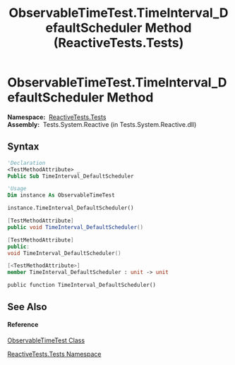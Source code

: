 ﻿---
title: ObservableTimeTest.TimeInterval_DefaultScheduler Method  (ReactiveTests.Tests)
TOCTitle: TimeInterval_DefaultScheduler Method
ms:assetid: M:ReactiveTests.Tests.ObservableTimeTest.TimeInterval_DefaultScheduler
ms:mtpsurl: https://msdn.microsoft.com/en-us/library/reactivetests.tests.observabletimetest.timeinterval_defaultscheduler(v=VS.103)
ms:contentKeyID: 36620640
ms.date: 06/28/2011
mtps_version: v=VS.103
f1_keywords:
- ReactiveTests.Tests.ObservableTimeTest.TimeInterval_DefaultScheduler
dev_langs:
- CSharp
- JScript
- VB
- FSharp
- c++
---

# ObservableTimeTest.TimeInterval\_DefaultScheduler Method

**Namespace:**  [ReactiveTests.Tests](hh289046\(v=vs.103\).md)  
**Assembly:**  Tests.System.Reactive (in Tests.System.Reactive.dll)

## Syntax

``` vb
'Declaration
<TestMethodAttribute> _
Public Sub TimeInterval_DefaultScheduler
```

``` vb
'Usage
Dim instance As ObservableTimeTest

instance.TimeInterval_DefaultScheduler()
```

``` csharp
[TestMethodAttribute]
public void TimeInterval_DefaultScheduler()
```

``` c++
[TestMethodAttribute]
public:
void TimeInterval_DefaultScheduler()
```

``` fsharp
[<TestMethodAttribute>]
member TimeInterval_DefaultScheduler : unit -> unit 
```

``` jscript
public function TimeInterval_DefaultScheduler()
```

## See Also

#### Reference

[ObservableTimeTest Class](hh315045\(v=vs.103\).md)

[ReactiveTests.Tests Namespace](hh289046\(v=vs.103\).md)

